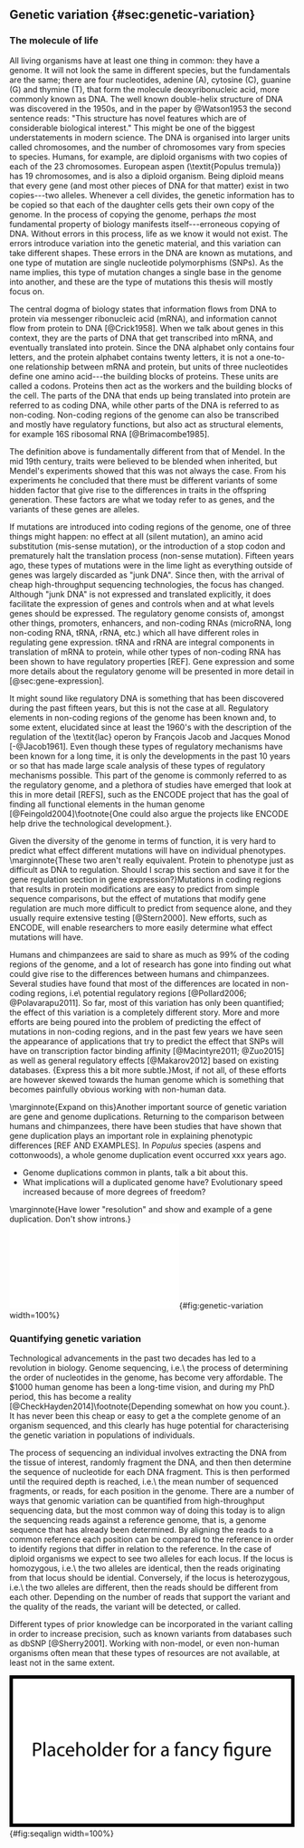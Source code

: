 ## Genetic variation {#sec:genetic-variation}

### The molecule of life

All living organisms have at least one thing in common: they have a genome. It will not look the same in different species, but the fundamentals are the same; there are four nucleotides, adenine (A), cytosine (C), guanine (G) and thymine (T), that form the molecule deoxyribonucleic acid, more commonly known as DNA. The well known double-helix structure of DNA was discovered in the 1950s, and in the paper by @Watson1953 the second sentence reads: "This structure has novel features which are of considerable biological interest." This might be one of the biggest understatements in modern science. The DNA is organised into larger units called chromosomes, and the number of chromosomes vary from species to species. Humans, for example, are diploid organisms with two copies of each of the 23 chromosomes. European aspen (\textit{Populus tremula}) has 19 chromosomes, and is also a diploid organism. Being diploid means that every gene (and most other pieces of DNA for that matter) exist in two copies---two alleles. Whenever a cell divides, the genetic information has to be copied so that each of the daughter cells gets their own copy of the genome. In the process of copying the genome, perhaps *the* most fundamental property of biology manifests itself---erroneous copying of DNA. Without errors in this process, life as we know it would not exist. The errors introduce variation into the genetic material, and this variation can take different shapes. These errors in the DNA are known as mutations, and one type of mutation are single nucleotide polymorphisms (SNPs). As the name implies, this type of mutation changes a single base in the genome into another, and these are the type of mutations this thesis will mostly focus on.

The central dogma of biology states that information flows from DNA to protein via messenger ribonucleic acid (mRNA), and information cannot flow from protein to DNA [@Crick1958]. When we talk about genes in this context, they are the parts of DNA that get transcribed into mRNA, and eventually translated into protein. Since the DNA alphabet only contains four letters, and the protein alphabet contains twenty letters, it is not a one-to-one relationship between mRNA and protein, but units of three nucleotides define one amino acid---the building blocks of proteins. These units are called a codons. Proteins then act as the workers and the building blocks of the cell. The parts of the DNA that ends up being translated into protein are referred to as coding DNA, while other parts of the DNA is referred to as non-coding. Non-coding regions of the genome can also be transcribed and mostly have regulatory functions, but also act as structural elements, for example 16S ribosomal RNA [@Brimacombe1985].

The definition above is fundamentally different from that of Mendel. In the mid 19th century, traits were believed to be blended when inherited, but Mendel's experiments showed that this was not always the case. From his experiments he concluded that there must be different variants of some hidden factor that give rise to the differences in traits in the offspring generation. These factors are what we today refer to as genes, and the variants of these genes are alleles.

If mutations are introduced into coding regions of the genome, one of three things might happen: no effect at all (silent mutation), an amino acid substitution (mis-sense mutation), or the introduction of a stop codon and prematurely halt the translation process (non-sense mutation). Fifteen years ago, these types of mutations were in the lime light as everything outside of genes was largely discarded as "junk DNA". Since then, with the arrival of cheap high-throughput sequencing technologies, the focus has changed. Although "junk DNA" is not expressed and translated explicitly, it does facilitate the expression of genes and controls when and at what levels genes should be expressed. The regulatory genome consists of, amongst other things, promoters, enhancers, and non-coding RNAs (microRNA, long non-coding RNA, tRNA, rRNA, etc.) which all have different roles in regulating gene expression. tRNA and rRNA are integral components in translation of mRNA to protein, while other types of non-coding RNA has been shown to have regulatory properties [REF]. Gene expression and some more details about the regulatory genome will be presented in more detail in [@sec:gene-expression].

It might sound like regulatory DNA is something that has been discovered during the past fifteen years, but this is not the case at all. Regulatory elements in non-coding regions of the genome has been known and, to some extent, elucidated since at least the 1960's with the description of the regulation of the \textit{lac} operon by François Jacob and Jacques Monod [-@Jacob1961]. Even though these types of regulatory mechanisms have been known for a long time, it is only the developments in the past 10 years or so that has made large scale analysis of these types of regulatory mechanisms possible. This part of the genome is commonly referred to as the regulatory genome, and a plethora of studies have emerged that look at this in more detail [REFS], such as the ENCODE project that has the goal of finding all functional elements in the human genome [@Feingold2004]\footnote{One could also argue the projects like ENCODE help drive the technological development.}.

Given the diversity of the genome in terms of function, it is very hard to predict what effect different mutations will have on individual phenotypes. \marginnote{These two aren't really equivalent. Protein to phenotype just as difficult as DNA to regulation. Should I scrap this section and save it for the gene regulation section in gene expression?}Mutations in coding regions that results in protein modifications are easy to predict from simple sequence comparisons, but the effect of mutations that modify gene regulation are much more difficult to predict from sequence alone, and they usually require extensive testing [@Stern2000]. New efforts, such as ENCODE, will enable researchers to more easily determine what effect mutations will have.

Humans and chimpanzees are said to share as much as 99% of the coding regions of the genome, and a lot of research has gone into finding out what could give rise to the differences between humans and chimpanzees. Several studies have found that most of the differences are located in non-coding regions, i.e\ potential regulatory regions [@Pollard2006; @Polavarapu2011]. So far, most of this variation has only been quantified; the effect of this variation is a completely different story. More and more efforts are being poured into the problem of predicting the effect of mutations in non-coding regions, and in the past few years we have seen the appearance of applications that try to predict the effect that SNPs will have on transcription factor binding affinity [@Macintyre2011; @Zuo2015] as well as general regulatory effects [@Makarov2012] based on existing databases. \{Express this a bit more subtle.}Most, if not all, of these efforts are however skewed towards the human genome which is something that becomes painfully obvious working with non-human data.

\marginnote{Expand on this}Another important source of genetic variation are gene and genome duplications. Returning to the comparison between humans and chimpanzees, there have been studies that have shown that gene duplication plays an important role in explaining phenotypic differences [REF AND EXAMPLES]. In *Populus* species (aspens and cottonwoods), a whole genome duplication event occurred xxx years ago.

- Genome duplications common in plants, talk a bit about this.
- What implications will a duplicated genome have? Evolutionary speed increased because of more degrees of freedom?

\marginnote{Have lower "resolution" and show and example of a gene duplication. Don't show introns.}
![Schematic example of genetic variation. Each of the four diploid individuals has two alleles for each locus representing intergenic sequences (blue), long-range regulatory elements (red), promoters (yellow), and genes (green). Polymorphisms where one of the alleles does not match the reference is indicated by purple lines.](figures/genetic_variation.pdf){#fig:genetic-variation width=100%}

### Quantifying genetic variation

Technological advancements in the past two decades has led to a revolution in biology. Genome sequencing, i.e.\ the process of determining the order of nucleotides in the genome, has become very affordable. The $1000 human genome has been a long-time vision, and during my PhD period, this has become a reality [@CheckHayden2014]\footnote{Depending somewhat on how you count.}. It has never been this cheap or easy to get a the complete genome of an organism sequenced, and this clearly has huge potential for characterising the genetic variation in populations of individuals.

The process of sequencing an individual involves extracting the DNA from the tissue of interest, randomly fragment the DNA, and then then determine the sequence of nucleotide for each DNA fragment. This is then performed until the required depth is reached, i.e.\ the mean number of sequenced fragments, or reads, for each position in the genome. There are a number of ways that genomic variation can be quantified from high-throughput sequencing data, but the most common way of doing this today is to align the sequencing reads against a reference genome, that is, a genome sequence that has already been determined. By aligning the reads to a common reference each position can be compared to the reference in order to identify regions that differ in relation to the reference. In the case of diploid organisms we expect to see two alleles for each locus. If the locus is homozygous, i.e.\ the two alleles are identical, then the reads originating from that locus should be idential. Conversely, if the locus is heterozygous, i.e.\ the two alleles are different, then the reads should be different from each other. Depending on the number of reads that support the variant and the quality of the reads, the variant will be detected, or called.

Different types of prior knowledge can be incorporated in the variant calling in order to increase precision, such as known variants from databases such as dbSNP [@Sherry2001]. Working with non-model, or even non-human organisms often mean that these types of resources are not available, at least not in the same extent.

![Figure explaining the concept of sequence alignment?](figures/placeholder.png){#fig:seqalign width=100%}

<!-- Genetic variants occur with different frequencies within a population. In order to detect rare variants with reasonable statistical power, you need a correspondingly large sample size. In some parts of the literature, rare variants are believed to be the largest contributors to phenotypic variance. -->
